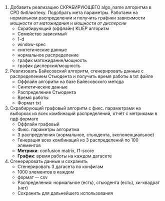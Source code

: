 1. Добавить реализацию СКРАБИРУЮЩЕГО algo_name алгоритма в CPD библиотеку. Подобрать мета параметры. Работаем на
   нормальном распределении и получить графики зависимости _мощности от матожидания_ и _мощности от дисперсии_
    + Скрабирующий (оффлайн) KLIEP алгоритм
    + Семейство зависимый
    + 1-d
    + window-spec
    + синтетические данные
    + нормальное распределение
    + график матожидание/мощность
    + график дисперсия/мощность
2. Реализовать Байесовский алгоритм, сгенерировать данные с распределением Стьюдента и получить время работы в txt файле
    + Оффлайн алгоритм на базе Байесовского метода
    + Синтетические данные
    + Распределение Стьюдента
    + Время работы
    + Формат txt
3. Скрабирующий графовый алгоритм с фикс. параметрами на выборках из всех комбинаций распределений, отчёт с метриками в пдф формате
    + Оффлайн графовый
    + Фикс. параметры алгоритма
    + 3 распределения (нормальное, стьюдента, экспоненциальное)
    + Генерация всех комбинаций из 3 распределений по 100 элементов
    + **Метрики**: confusion matrix, f1-score
    + **График**: время работы на каждом датасете
4. Сгенерировать данные и сохранить
    + Сгенерировать 3 датасета по конфигам
    + 1000 элементов в каждом
    + формат -- csv
    + Распределения: нормальное (есть), стьюдента (есть), хи-квадрат (нет)
    + Сохранить для дальнейшего использования
